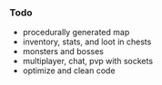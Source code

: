 ### Todo
- procedurally generated map
- inventory, stats, and loot in chests
- monsters and bosses
- multiplayer, chat, pvp with sockets
- optimize and clean code